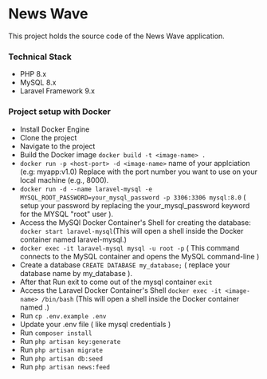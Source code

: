 # News Wave

This project holds the source code of the News Wave application.

### Technical Stack

-   PHP 8.x
-   MySQL 8.x
-   Laravel Framework 9.x

### Project setup with Docker
- Install Docker Engine
- Clone the project
- Navigate to the project
- Build the Docker image `docker build -t <image-name> .`
- `docker run -p <host-port> -d <image-name>`
<image-name> name of your applciation (e.g: myapp:v1.0)
Replace <host-port> with the port number you want to use on your local machine (e.g., 8000).
- `docker run -d --name laravel-mysql -e MYSQL_ROOT_PASSWORD=your_mysql_password -p 3306:3306 mysql:8.0` ( setup your password by replacing the your_mysql_password keyword for the MYSQL "root" user ).
- Access the MySQl Docker Container's Shell for creating the database: `docker start laravel-mysql`(This will open a shell inside the Docker container named laravel-mysql.)
- `docker exec -it laravel-mysql mysql -u root -p` ( This command connects to the MySQL container and opens the MySQL command-line )
- Create a database `CREATE DATABASE my_database;` ( replace your database name by my_database ).
- After that Run exit to come out of the mysql container `exit`
- Access the Laravel Docker Container's Shell `docker exec -it <image-name> /bin/bash` (This will open a shell inside the Docker container named <image-name>.)
- Run `cp .env.example .env`
- Update your .env file ( like mysql credentials )
-   Run `composer install`
-   Run `php artisan key:generate`
-   Run `php artisan migrate`
-   Run `php artisan db:seed`
-   Run `php artisan news:feed`

